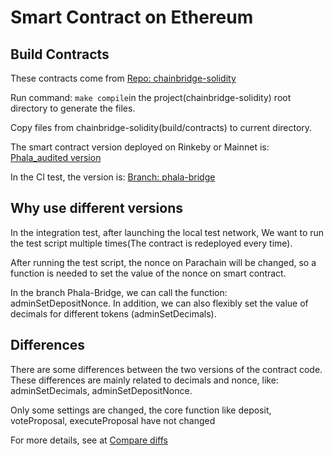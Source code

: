 # Smart Contract on Ethereum

## Build Contracts

These contracts come from [Repo: chainbridge-solidity](https://github.com/litentry/chainbridge-solidity)

Run command: `make compile`in the project(chainbridge-solidity) root directory to generate the files.

Copy files from chainbridge-solidity(build/contracts) to current directory.

The smart contract version deployed on Rinkeby or Mainnet is: [Phala_audited version](https://github.com/litentry/chainbridge-solidity/commit/**)

In the CI test, the version is: [Branch: phala-bridge](https://github.com/litentry/chainbridge-solidity/commit/**)

## Why use different versions

In the integration test, after launching the local test network, We want to run the test script multiple times(The contract is redeployed every time).

After running the test script, the nonce on Parachain will be changed, so a function is needed to set the value of the nonce on smart contract.

In the branch Phala-Bridge, we can call the function: adminSetDepositNonce. In addition, we can also flexibly set the value of decimals for different tokens (adminSetDecimals).

## Differences

There are some differences between the two versions of the contract code. These differences are mainly related to decimals and nonce, like: adminSetDecimals, adminSetDepositNonce.

Only some settings are changed, the core function like deposit, voteProposal, executeProposal have not changed

For more details, see at [Compare diffs](https://github.com/litentry/chainbridge-solidity/compare/minqi-dev..Phala-Network:chainbridge-solidity:phala-bridge)
